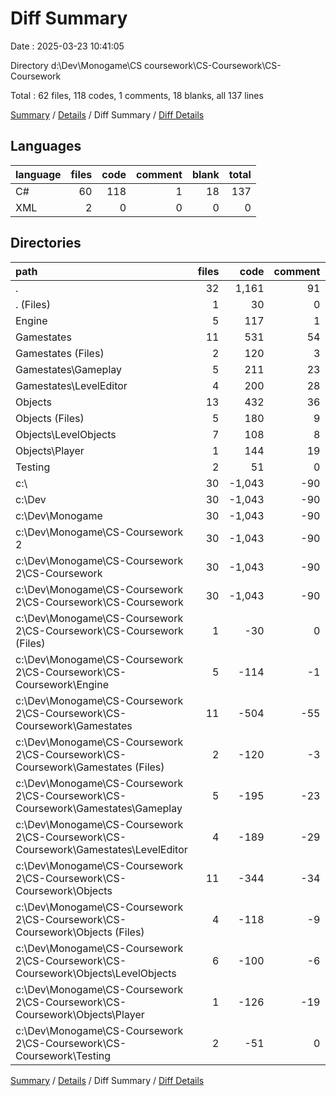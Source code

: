 # Diff Summary

Date : 2025-03-23 10:41:05

Directory d:\\Dev\\Monogame\\CS coursework\\CS-Coursework\\CS-Coursework

Total : 62 files,  118 codes, 1 comments, 18 blanks, all 137 lines

[Summary](results.md) / [Details](details.md) / Diff Summary / [Diff Details](diff-details.md)

## Languages
| language | files | code | comment | blank | total |
| :--- | ---: | ---: | ---: | ---: | ---: |
| C# | 60 | 118 | 1 | 18 | 137 |
| XML | 2 | 0 | 0 | 0 | 0 |

## Directories
| path | files | code | comment | blank | total |
| :--- | ---: | ---: | ---: | ---: | ---: |
| . | 32 | 1,161 | 91 | 273 | 1,525 |
| . (Files) | 1 | 30 | 0 | 0 | 30 |
| Engine | 5 | 117 | 1 | 27 | 145 |
| Gamestates | 11 | 531 | 54 | 144 | 729 |
| Gamestates (Files) | 2 | 120 | 3 | 34 | 157 |
| Gamestates\\Gameplay | 5 | 211 | 23 | 56 | 290 |
| Gamestates\\LevelEditor | 4 | 200 | 28 | 54 | 282 |
| Objects | 13 | 432 | 36 | 97 | 565 |
| Objects (Files) | 5 | 180 | 9 | 39 | 228 |
| Objects\\LevelObjects | 7 | 108 | 8 | 34 | 150 |
| Objects\\Player | 1 | 144 | 19 | 24 | 187 |
| Testing | 2 | 51 | 0 | 5 | 56 |
| c:\\ | 30 | -1,043 | -90 | -255 | -1,388 |
| c:\\Dev | 30 | -1,043 | -90 | -255 | -1,388 |
| c:\\Dev\\Monogame | 30 | -1,043 | -90 | -255 | -1,388 |
| c:\\Dev\\Monogame\\CS-Coursework 2 | 30 | -1,043 | -90 | -255 | -1,388 |
| c:\\Dev\\Monogame\\CS-Coursework 2\\CS-Coursework | 30 | -1,043 | -90 | -255 | -1,388 |
| c:\\Dev\\Monogame\\CS-Coursework 2\\CS-Coursework\\CS-Coursework | 30 | -1,043 | -90 | -255 | -1,388 |
| c:\\Dev\\Monogame\\CS-Coursework 2\\CS-Coursework\\CS-Coursework (Files) | 1 | -30 | 0 | 0 | -30 |
| c:\\Dev\\Monogame\\CS-Coursework 2\\CS-Coursework\\CS-Coursework\\Engine | 5 | -114 | -1 | -27 | -142 |
| c:\\Dev\\Monogame\\CS-Coursework 2\\CS-Coursework\\CS-Coursework\\Gamestates | 11 | -504 | -55 | -141 | -700 |
| c:\\Dev\\Monogame\\CS-Coursework 2\\CS-Coursework\\CS-Coursework\\Gamestates (Files) | 2 | -120 | -3 | -34 | -157 |
| c:\\Dev\\Monogame\\CS-Coursework 2\\CS-Coursework\\CS-Coursework\\Gamestates\\Gameplay | 5 | -195 | -23 | -54 | -272 |
| c:\\Dev\\Monogame\\CS-Coursework 2\\CS-Coursework\\CS-Coursework\\Gamestates\\LevelEditor | 4 | -189 | -29 | -53 | -271 |
| c:\\Dev\\Monogame\\CS-Coursework 2\\CS-Coursework\\CS-Coursework\\Objects | 11 | -344 | -34 | -82 | -460 |
| c:\\Dev\\Monogame\\CS-Coursework 2\\CS-Coursework\\CS-Coursework\\Objects (Files) | 4 | -118 | -9 | -30 | -157 |
| c:\\Dev\\Monogame\\CS-Coursework 2\\CS-Coursework\\CS-Coursework\\Objects\\LevelObjects | 6 | -100 | -6 | -30 | -136 |
| c:\\Dev\\Monogame\\CS-Coursework 2\\CS-Coursework\\CS-Coursework\\Objects\\Player | 1 | -126 | -19 | -22 | -167 |
| c:\\Dev\\Monogame\\CS-Coursework 2\\CS-Coursework\\CS-Coursework\\Testing | 2 | -51 | 0 | -5 | -56 |

[Summary](results.md) / [Details](details.md) / Diff Summary / [Diff Details](diff-details.md)